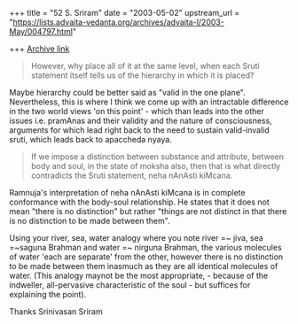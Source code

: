 +++
title = "52 S. Sriram"
date = "2003-05-02"
upstream_url = "https://lists.advaita-vedanta.org/archives/advaita-l/2003-May/004797.html"

+++
[Archive link](https://lists.advaita-vedanta.org/archives/advaita-l/2003-May/004797.html)

> However, why place all of it at the same level, when each Sruti statement
> itself tells us of the hierarchy in which it is placed?

Maybe hierarchy could be better said as "valid in the one plane".
Nevertheless, this is where I think we come  up with an intractable
difference in the two world views 'on this point' - which than leads into
the other issues i.e. pramAnas and their validity and the nature of
consciousness, arguments for which lead right back to the need
to sustain valid-invalid sruti, which leads back to apaccheda nyaya.

>If we impose a
> distinction between substance and attribute, between body and soul, in the
> state of moksha also, then that is what directly contradicts the Sruti
> statement, neha nAnAsti kiMcana.

Ramnuja's interpretation of neha nAnAsti kiMcana is in complete
conformance with the body-soul relationship. He states that it does not
mean "there is no distinction" but rather "things are not distinct  in that
there is no distinction to be made between them".

Using your river, sea, water analogy where you note river =~ jiva, sea
=~saguna
Brahman and water =~ nirguna Brahman, the various molecules of water 'each
are
separate' from the other, however there is no distinction to be made between
them
inasmuch as they are all identical molecules of water. (This analogy maynot
be the
most appropriate, - because of the indweller, all-pervasive characteristic
of the soul -
but suffices for explaining the point).

Thanks
Srinivasan Sriram

